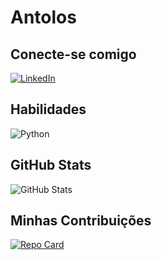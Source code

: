 # Antolos

## Conecte-se comigo
[![LinkedIn](https://img.shields.io/badge/LinkedIn-888?style=for-the-badge&logo=linkedin&logoColor=0E76A8)](https://www.linkedin.com/in/antonio-noronha/)


## Habilidades
![Python](https://img.shields.io/badge/Python-888?style=for-the-badge&logo=python)

## GitHub Stats
![GitHub Stats](https://github-readme-stats.vercel.app/api?username=Antolos&theme=transparent&bg_color=888&border_color=30A3DC&show_icons=true&icon_color=30A3DC&title_color=FFFFF&text_color=FFF)

## Minhas Contribuições

[![Repo Card](https://github-readme-stats.vercel.app/api/pin/?username=Antolos&repo=dio-lab-open-source&bg_color=000&border_color=30A3DC&show_icons=true&icon_color=30A3DC&title_color=E94D5F&text_color=FFF)](https://github.com/Antolos/https://github.com/Antolos/dio-lab-open-source)